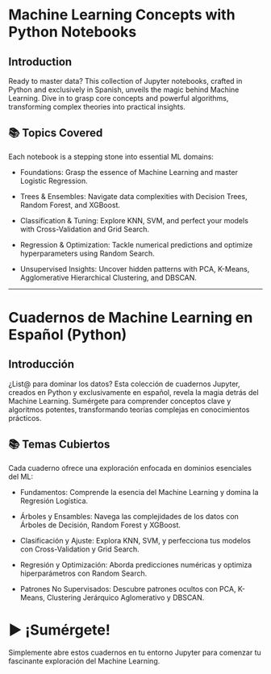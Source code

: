 # Machine Learning Concepts with Python Notebooks

## Introduction

Ready to master data? This collection of Jupyter notebooks, crafted in Python and exclusively in Spanish, unveils the magic behind Machine Learning. Dive in to grasp core concepts and powerful algorithms, transforming complex theories into practical insights.

## 📚 Topics Covered

Each notebook is a stepping stone into essential ML domains:

* Foundations: Grasp the essence of Machine Learning and master Logistic Regression.

* Trees & Ensembles: Navigate data complexities with Decision Trees, Random Forest, and XGBoost.

* Classification & Tuning: Explore KNN, SVM, and perfect your models with Cross-Validation and Grid Search.

* Regression & Optimization: Tackle numerical predictions and optimize hyperparameters using Random Search.

* Unsupervised Insights: Uncover hidden patterns with PCA, K-Means, Agglomerative Hierarchical Clustering, and DBSCAN.

-------------------------------------------------

# Cuadernos de Machine Learning en Español (Python)

## Introducción

¿List@ para dominar los datos? Esta colección de cuadernos Jupyter, creados en Python y exclusivamente en español, revela la magia detrás del Machine Learning. Sumérgete para comprender conceptos clave y algoritmos potentes, transformando teorías complejas en conocimientos prácticos.

## 📚 Temas Cubiertos

Cada cuaderno ofrece una exploración enfocada en dominios esenciales del ML:

* Fundamentos: Comprende la esencia del Machine Learning y domina la Regresión Logística.

* Árboles y Ensambles: Navega las complejidades de los datos con Árboles de Decisión, Random Forest y XGBoost.

* Clasificación y Ajuste: Explora KNN, SVM, y perfecciona tus modelos con Cross-Validation y Grid Search.

* Regresión y Optimización: Aborda predicciones numéricas y optimiza hiperparámetros con Random Search.

* Patrones No Supervisados: Descubre patrones ocultos con PCA, K-Means, Clustering Jerárquico Aglomerativo y DBSCAN.

# ▶️ ¡Sumérgete!

Simplemente abre estos cuadernos en tu entorno Jupyter para comenzar tu fascinante exploración del Machine Learning.
